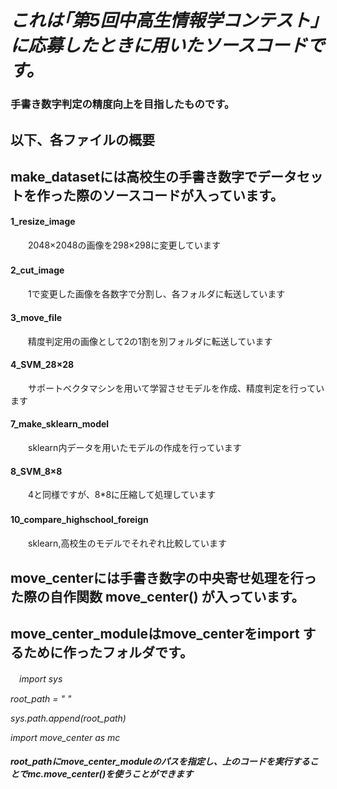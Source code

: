 # *これは｢第5回中高生情報学コンテスト｣に応募したときに用いたソースコードです。*

### 手書き数字判定の精度向上を目指したものです。



## 以下、各ファイルの概要



## make_datasetには高校生の手書き数字でデータセットを作った際のソースコードが入っています。

 #### 1_resize_image      
　　2048×2048の画像を298×298に変更しています

 #### 2_cut_image　　　    
　　1で変更した画像を各数字で分割し、各フォルダに転送しています

 #### 3_move_file         
　　精度判定用の画像として2の1割を別フォルダに転送しています

 #### 4_SVM_28×28         
　　サポートべクタマシンを用いて学習させモデルを作成、精度判定を行っています

 #### 7_make_sklearn_model  
　　sklearn内データを用いたモデルの作成を行っています

 #### 8_SVM_8×8           
　　4と同様ですが、8*8に圧縮して処理しています

 #### 10_compare_highschool_foreign　　
　　sklearn,高校生のモデルでそれぞれ比較しています


## move_centerには手書き数字の中央寄せ処理を行った際の自作関数 move_center() が入っています。

## move_center_moduleはmove_centerをimport するために作ったフォルダです。
　*import sys*

  *root_path = " "*

  *sys.path.append(root_path)*

  *import move_center as mc*

##### root_pathにmove_center_moduleのパスを指定し、上のコードを実行することでmc.move_center()を使うことができます


